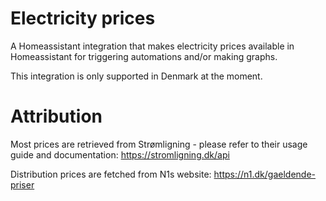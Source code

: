 # Electricity prices

A Homeassistant integration that makes electricity prices available in Homeassistant for triggering automations and/or making graphs.

This integration is only supported in Denmark at the moment.

# Attribution

Most prices are retrieved from Strømligning - please refer to their usage guide and documentation: https://stromligning.dk/api

Distribution prices are fetched from N1s website: https://n1.dk/gaeldende-priser
